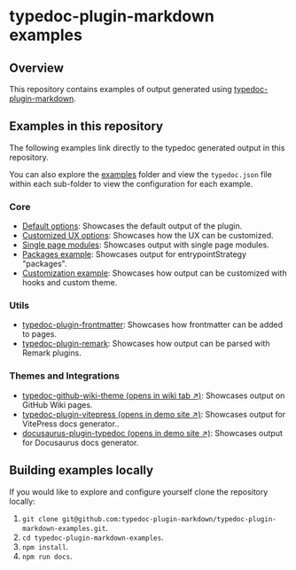# typedoc-plugin-markdown examples

## Overview

This repository contains examples of output generated using [typedoc-plugin-markdown](https://typedoc-plugin-markdown.org).

## Examples in this repository

The following examples link directly to the typedoc generated output in this repository.

You can also explore the [examples](./examples) folder and view the `typedoc.json` file within each sub-folder to view the configuration for each example.

### Core

- [Default options](./examples/01-default-options-example/docs/README.md): Showcases the default output of the plugin.
- [Customized UX options](./examples/02-ux-options-example/docs/README.md): Showcases how the UX can be customized.
- [Single page modules](./examples/03-single-page-modules-example/docs/README.md): Showcases output with single page modules.
- [Packages example](./examples/05-packages-example/docs/README.md): Showcases output for entrypointStrategy "packages".
- [Customization example](./examples/06-customization-example/docs/README.md): Showcases how output can be customized with hooks and custom theme.

### Utils

- [typedoc-plugin-frontmatter](./examples/08-frontmatter-example/docs/README.md): Showcases how frontmatter can be added to pages.
- [typedoc-plugin-remark](./examples/09-remark-example/docs/README.md): Showcases how output can be parsed with Remark plugins.

### Themes and Integrations

- [typedoc-github-wiki-theme (opens in wiki tab ↗️)](../../wiki): Showcases output on GitHub Wiki pages.
- [typedoc-plugin-vitepress (opens in demo site ↗️)](../../wiki): Showcases output for VitePress docs generator..
- [docusaurus-plugin-typedoc (opens in demo site ↗️)](../../wiki): Showcases output for Docusaurus docs generator.

## Building examples locally

If you would like to explore and configure yourself clone the repository locally:

1. `git clone git@github.com:typedoc-plugin-markdown/typedoc-plugin-markdown-examples.git`.
2. `cd typedoc-plugin-markdown-examples`.
3. `npm install`.
4. `npm run docs`.
